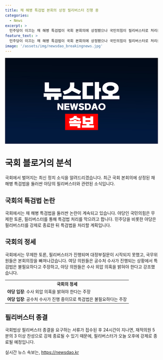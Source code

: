 ```yaml
---
title: 채 해병 특검법 본회의 상정 필리버스터 진행 중
categories:
  - News
excerpt: >
  민주당이 이끄는 채 해병 특검법이 국회 본회의에 상정됐으나 국민의힘이 필리버스터로 처리를 방해하고 있습니다. 대정부질문도 시작되지 않았고, 국무위원들은 본회의장을 떠났습니다. 야당은 특검 필요성을 주장하고, 양측 간 고성이 오가는 가운데 민주당을 포함한 야당은 필리버스터를 종료하고 특검법을 처리할 예정입니다. (150자)
feature_text: >
  민주당이 이끄는 채 해병 특검법이 국회 본회의에 상정됐으나 국민의힘이 필리버스터로 처리를 방해하고 있습니다. 대정부질문도 시작되지 않았고, 국무위원들은 본회의장을 떠났습니다. 야당은 특검 필요성을 주장하고, 양측 간 고성이 오가는 가운데 민주당을 포함한 야당은 필리버스터를 종료하고 특검법을 처리할 예정입니다. (150자)
image: '/assets/img/newsdao_breakingnews.jpg'
---
```


<p><img src="/assets/img/newsdao_breakingnews.jpg" alt="ranknews 속보" /></p>

<h1>국회 블로거의 분석</h1>

<p data-ke-size="size16">국회에서 벌어지는 최신 정치 소식을 알려드리겠습니다. 최근 국회 본회의에 상정된 채 해병 특검법을 둘러싼 야당의 필리버스터와 관련된 소식입니다.</p>

<h2 data-ke-size="size26">국회의 특검법 논란</h2>

<p data-ke-size="size16">국회에서는 채 해병 특검법을 둘러싼 논란이 계속되고 있습니다. 야당인 국민의힘은 무제한 토론, 필리버스터를 통해 특검법 처리를 막으려고 합니다. 민주당을 비롯한 야당은 필리버스터를 강제로 종료한 뒤 특검법을 처리할 계획입니다.</p>

<h2 data-ke-size="size26">국회의 정세</h2>

<p data-ke-size="size16">국회에서는 무제한 토론, 필리버스터가 진행되며 대정부질문이 시작되지 못했고, 국무위원들은 본회의장을 빠져나갔습니다. 여당 의원들은 공수처 수사가 진행되는 상황에서 특검법은 불필요하다고 주장하고, 야당 의원들은 수사 외압 의혹을 밝혀야 한다고 강조했습니다.</p>

<table>
    <tr>
        <td style="text-align: center; height: 17px;"><b>국회의 정세</b></td>
    </tr>
    <tr>
        <td style="text-align: left;"><b>야당 입장</b>: 수사 외압 의혹을 밝혀야 한다는 주장</td> 
    </tr>
    <tr>
        <td style="text-align: left;"><b>여당 입장</b>: 공수처 수사가 진행 중이므로 특검법은 불필요하다는 주장</td>
    </tr>
</table>

<h2 data-ke-size="size26">필리버스터 종결</h2>

<p data-ke-size="size16">국회법상 필리버스터 종결을 요구하는 서류가 접수된 후 24시간이 지나면, 재적의원 5분의 3 이상 찬성으로 강제 종료될 수 있기 때문에, 필리버스터가 오늘 오후에 강제로 종료될 예정입니다.</p>
실시간 뉴스 속보는, <a href="https://newsdao.kr" rel="dofollow">https://newsdao.kr</a>


